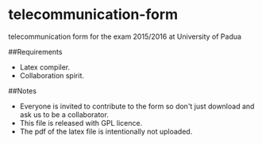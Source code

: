 # telecommunication-form
telecommunication form for the exam 2015/2016 at University of Padua

##Requirements
- Latex compiler.
- Collaboration spirit.

##Notes
- Everyone is invited to contribute to the form so don't just download and ask us to be a collaborator. 
- This file is released with GPL licence.
- The pdf of the latex file is intentionally not uploaded.
